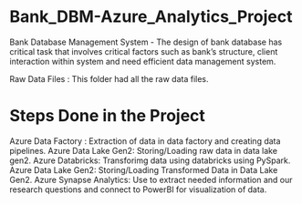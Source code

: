 # Bank_DBM-Azure_Analytics_Project
Bank Database Management System - The design of bank database has critical task that involves critical factors such as bank’s structure, client interaction within system and need efficient data management system.

Raw Data Files : This folder had all the raw data files.

# Steps Done in the Project 

Azure Data Factory : Extraction of data in data factory and creating data pipelines.
Azure Data Lake Gen2: Storing/Loading raw data in data lake gen2.
Azure Databricks: Transforimg data using databricks using PySpark.
Azure Data Lake Gen2: Storing/Loading Transformed Data in Data Lake Gen2.
Azure Synapse Analytics: Use to extract needed information and our research questions and connect to PowerBI for visualization of data.
